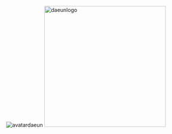 ![avatardaeun](https://user-images.githubusercontent.com/89559182/140243439-425d755c-caab-4aa9-933d-ac940b818dd0.png)
<img width="325" alt="daeunlogo" src="https://user-images.githubusercontent.com/89559182/140242972-329a4821-8013-4ecd-8ffb-384da7037ba3.PNG">
